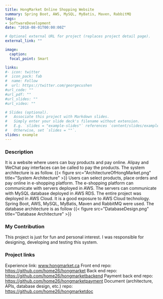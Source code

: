 ```yaml
---
title: HongMarket Online Shopping Website
summary: Spring Boot, AWS, MySQL, MyBatis, Maven, RabbitMQ
tags:
- SoftwareDevelopment
date: "2018-08-01T00:00:00Z"

# Optional external URL for project (replaces project detail page).
external_link: ""

image:
  caption: 
  focal_point: Smart

links:
#- icon: twitter
#  icon_pack: fab
#  name: Follow
#  url: https://twitter.com/georgecushen
#url_code: ""
#url_pdf: ""
#url_slides: ""
#url_video: ""

# Slides (optional).
#   Associate this project with Markdown slides.
#   Simply enter your slide deck's filename without extension.
#   E.g. `slides = "example-slides"` references `content/slides/example-slides.md`.
#   Otherwise, set `slides = ""`.
slides: example
---
```

### Description
It is a website where users can buy products and pay online. Alipay and WeChat pay interfaces can be called to pay the products. The system architecture is as follow.
{{< figure src="ArchitectureOfHongMarket.png" title="System Architecture" >}}
Users can select products, place orders and pay online in e-shopping platform. The e-shopping platform can communicate with servers deployed in AWS. The servers can communicate with MySQL database deployed in AWS RDS. The entire project was deployed in AWS Cloud. It is a good exposure to AWS Cloud technology. Spring Boot, AWS, MySQL, MyBatis, Maven and RabbitMQ were used. 
The database architecture is as follow
{{< figure src="DatabaseDesign.png" title="Database Architecture" >}}
### My Contribution
This project is just for fun and personal interest. I was responsible for designing, developing and testing this system.
### Project links
Experience link: www.hongmarket.ca
Front end repo: https://github.com/home26/hongmarket
Back end repo: https://github.com/home26/hongmarketbackend
Payment back end repo: https://github.com/home26/hongmarketpayment
Document (architecture, APIs, database design, etc.) repo: https://github.com/home26/hongmarketdoc
